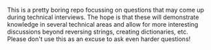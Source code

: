 This is a pretty boring repo focussing on questions that may come up during technical interviews. 
The hope is that these will demonstrate knowledge in several technical areas and allow for more interesting discussions
beyond reversing strings, creating dictionaries, etc.  
Please don't use this as an excuse to ask even harder questions! 
